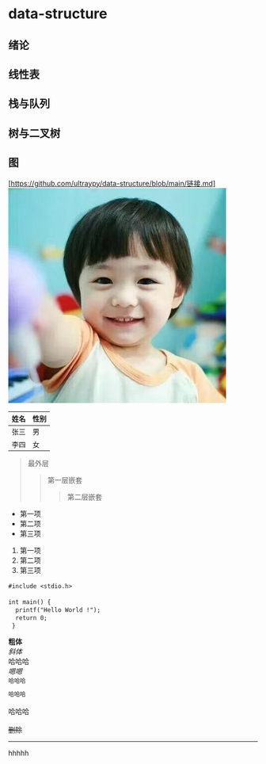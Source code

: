 data-structure
=================
## 绪论
## 线性表
## 栈与队列
## 树与二叉树
## 图
[https://github.com/ultraypy/data-structure/blob/main/链接.md]
![alt  哈哈哈](QQ%E5%9B%BE%E7%89%8720201012203225.jpg)

|  姓名   | 性别  |
|  ----  | ----  |
| 张三  | 男 |
| 李四  | 女 |

> 最外层
> > 第一层嵌套
> > > 第二层嵌套
- 第一项
- 第二项
- 第三项
 
1. 第一项
2. 第二项
3. 第三项
```
#include <stdio.h>

int main() {
  printf("Hello World !");
  return 0;
 }
 ```
<b>粗体</b>  
<i>斜体</i>  
<kbd>哈哈哈</kbd>   
<em>嗯嗯</em>  
<sup>哈哈哈</sup>  
<sub>哈哈哈</sub>  
<br>哈哈哈</br>  
<del>删除</del>  
<hr/>hhhhh
